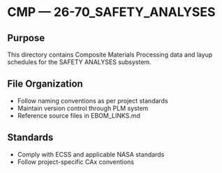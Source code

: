 # CMP — 26-70_SAFETY_ANALYSES

## Purpose

This directory contains Composite Materials Processing data and layup schedules for the SAFETY ANALYSES subsystem.

## File Organization

- Follow naming conventions as per project standards
- Maintain version control through PLM system
- Reference source files in EBOM_LINKS.md

## Standards

- Comply with ECSS and applicable NASA standards
- Follow project-specific CAx conventions
